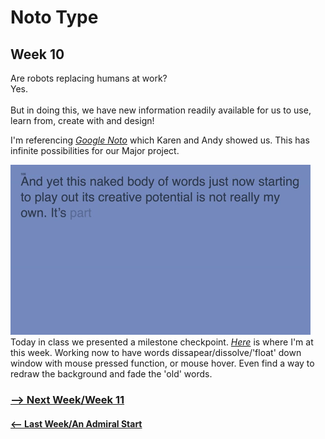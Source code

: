 # Noto Type 
## Week 10 

Are robots replacing humans at work? <br>
Yes. <br><br>
But in doing this, we have new information readily available for us to use, learn from, create with and design! 

I'm referencing [*Google Noto*](https://www.google.com/get/noto/) which Karen and Andy showed us. This has infinite possibilities for our Major project. 

![periwinkleprintgif](periwinkleprint.gif)<br>
Today in class we presented a milestone checkpoint. [*Here*](https://bridieotoole.github.io/codewords/week_10/PeriwinkleTypedText/) is where I'm at this week. Working now to have words dissapear/dissolve/'float' down window with mouse pressed function, or mouse hover. Even find a way to redraw the background and fade the 'old' words. 

### <a href='https://bridieotoole.github.io/codewords/week_11/'> --> Next Week/Week 11 </a>
#### <a href='https://bridieotoole.github.io/codewords/week_09/'> <-- Last Week/An Admiral Start </a>
